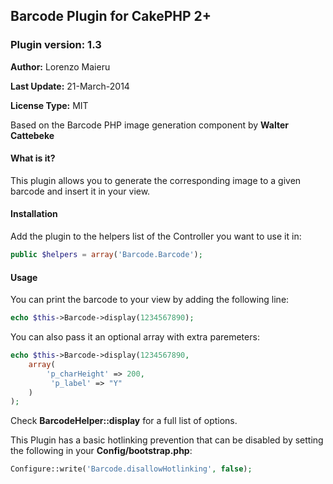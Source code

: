 ## Barcode Plugin for CakePHP 2+

### Plugin version: 1.3

**Author:** Lorenzo Maieru

**Last Update:** 21-March-2014

**License Type:** MIT

Based on the Barcode PHP image generation component by **Walter Cattebeke**


#### What is it?

This plugin allows you to generate the corresponding image to a given barcode and insert it in your view.

#### Installation

Add the plugin to the helpers list of the Controller you want to use it in:

```php
public $helpers = array('Barcode.Barcode'); 
```

#### Usage

You can print the barcode to your view by adding the following line:

```php
echo $this->Barcode->display(1234567890);
```

You can also pass it an optional array with extra paremeters:

```php
echo $this->Barcode->display(1234567890, 
	array(
		'p_charHeight' => 200,
		 'p_label' => "Y"
	)
);
```

Check **BarcodeHelper::display** for a full list of options.


This Plugin has a basic hotlinking prevention that can be disabled by setting the following in your **Config/bootstrap.php**:

```php
Configure::write('Barcode.disallowHotlinking', false);
```
